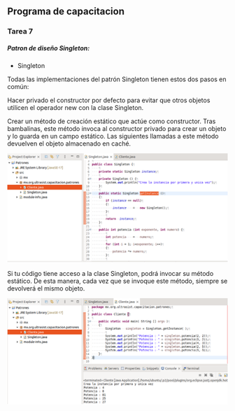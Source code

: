 ## Programa de capacitacion
### Tarea 7

##### Patron de diseño Singleton:

- Singleton
    
Todas las implementaciones del patrón Singleton tienen estos dos pasos en común:

Hacer privado el constructor por defecto para evitar que otros objetos utilicen el operador new con la clase Singleton.

Crear un método de creación estático que actúe como constructor. Tras bambalinas, este método invoca al constructor privado para crear un objeto y lo guarda en un campo estático. Las siguientes llamadas a este método devuelven el objeto almacenado en caché.

![](/Tarea7/imagenes/Singleton.png)

Si tu código tiene acceso a la clase Singleton, podrá invocar su método estático. De esta manera, cada vez que se invoque este método, siempre se devolverá el mismo objeto.

![](/Tarea7/imagenes/Cliente.png)